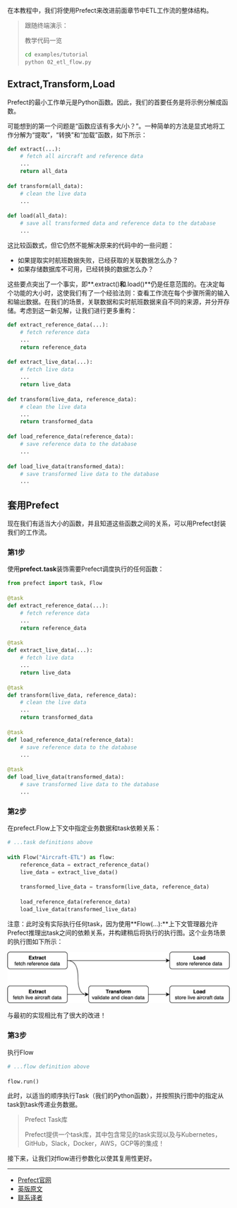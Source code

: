 在本教程中，我们将使用Prefect来改进前面章节中ETL工作流的整体结构。

> 
> 跟随终端演示：
> 
> 教学代码一览
> ````bash
> cd examples/tutorial
> python 02_etl_flow.py
> ````
> 

## Extract,Transform,Load

Prefect的最小工作单元是Python函数。因此，我们的首要任务是将示例分解成函数。

可能想到的第一个问题是“函数应该有多大/小？”。一种简单的方法是显式地将工作分解为“提取”，“转换”和“加载”函数，如下所示：

````Python
def extract(...):
    # fetch all aircraft and reference data
    ...
    return all_data

def transform(all_data):
    # clean the live data
    ...

def load(all_data):
    # save all transformed data and reference data to the database
    ...
````

这比较函数式，但它仍然不能解决原来的代码中的一些问题：

 - 如果提取实时航班数据失败，已经获取的关联数据怎么办？
 - 如果存储数据库不可用，已经转换的数据怎么办？

这些要点突出了一个事实，即**.extract()**和**.load()**仍是任意范围的。在决定每个功能的大小时，这使我们有了一个经验法则：查看工作流在每个步骤所需的输入和输出数据。在我们的场景，关联数据和实时航班数据来自不同的来源，并分开存储。考虑到这一新见解，让我们进行更多重构：

````Python
def extract_reference_data(...):
    # fetch reference data
    ...
    return reference_data

def extract_live_data(...):
    # fetch live data
    ...
    return live_data

def transform(live_data, reference_data):
    # clean the live data
    ...
    return transformed_data

def load_reference_data(reference_data):
    # save reference data to the database
    ...

def load_live_data(transformed_data):
    # save transformed live data to the database
    ...
````

## 套用Prefect

现在我们有适当大小的函数，并且知道这些函数之间的关系，可以用Prefect封装我们的工作流。

### 第1步

使用**prefect.task**装饰需要Prefect调度执行的任何函数：

````Python
from prefect import task, Flow

@task
def extract_reference_data(...):
    # fetch reference data
    ...
    return reference_data

@task
def extract_live_data(...):
    # fetch live data
    ...
    return live_data

@task
def transform(live_data, reference_data):
    # clean the live data
    ...
    return transformed_data

@task
def load_reference_data(reference_data):
    # save reference data to the database
    ...

@task
def load_live_data(transformed_data):
    # save transformed live data to the database
    ...
````

### 第2步

在prefect.Flow上下文中指定业务数据和task依赖关系：

````Python
# ...task definitions above

with Flow("Aircraft-ETL") as flow:
    reference_data = extract_reference_data()
    live_data = extract_live_data()

    transformed_live_data = transform(live_data, reference_data)

    load_reference_data(reference_data)
    load_live_data(transformed_live_data)
````
注意：此时没有实际执行任何task，因为使用**Flow(...):**上下文管理器允许Prefect推理出task之间的依赖关系，并构建稍后将执行的执行图。这个业务场景的执行图如下所示：

![Prefect Aircraft ETL](prefectetl.png)

与最初的实现相比有了很大的改进！

### 第3步

执行Flow

````Python
# ...flow definition above

flow.run()
````

此时，以适当的顺序执行Task（我们的Python函数），并按照执行图中的指定从task到task传递业务数据。

> 
> Prefect Task库
> 
> Prefect提供一个task库，其中包含常见的task实现以及与Kubernetes，GitHub，Slack，Docker，AWS，GCP等的集成！
> 

接下来，让我们对flow进行参数化以使其复用性更好。

***

- [Prefect官网](https://www.prefect.io/)
- [英版原文](https://docs.prefect.io/core/tutorial/02-etl-flow.html)
- [联系译者](https://github.com/listen-lavender)

